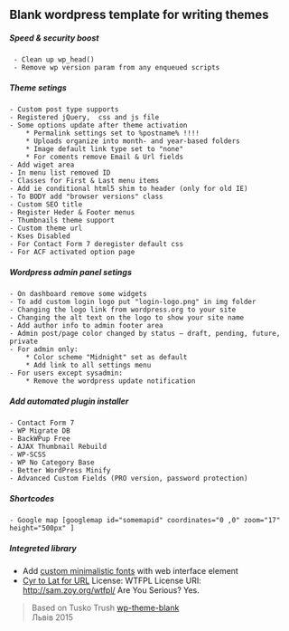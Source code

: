 ## Blank wordpress template for writing themes
##### Speed & security boost
     - Clean up wp_head()
     - Remove wp version param from any enqueued scripts
##### Theme setings
    - Custom post type supports
    - Registered jQuery,  css and js file
    - Some options update after theme activation
        * Permalink settings set to %postname% !!!!
        * Uploads organize into month- and year-based folders
        * Image default link type set to "none"
        * For coments remove Email & Url fields
    - Add wiget area
    - In menu list removed ID
    - Classes for First & Last menu items
    - Add ie conditional html5 shim to header (only for old IE)
    - To BODY add "browser versions" class
    - Custom SEO title
    - Register Heder & Footer menus
    - Thumbnails theme support
    - Custom theme url
    - Kses Disabled
    - For Contact Form 7 deregister default css
    - For ACF activated option page
##### Wordpress admin panel setings
    - On dashboard remove some widgets
    - To add custom login logo put "login-logo.png" in img folder
    - Changing the logo link from wordpress.org to your site
    - Changing the alt text on the logo to show your site name
    - Add author info to admin footer area
    - Admin post/page color changed by status – draft, pending, future, private
    - For admin only:
        * Color scheme "Midnight" set as default
        * Add link to all settings menu
    - For users except sysadmin:
        * Remove the wordpress update notification
##### Add automated plugin installer
    - Contact Form 7
    - WP Migrate DB
    - BackWPup Free
    - AJAX Thumbnail Rebuild
    - WP-SCSS
    - WP No Category Base
    - Better WordPress Minify
    - Advanced Custom Fields (PRO version, password protection)
##### Shortcodes
    - Google map [googlemap id="somemapid" coordinates="0 ,0" zoom="17" height="500px" ]
##### Integreted library
* Add <a target="_blank" href="http://vskochko.github.io/custom_icons/">custom minimalistic fonts</a>  with web interface element
* <a target="_blank" href="http://wordpress.org/plugins/cyr3lat/">Cyr to Lat for URL</a>
License: WTFPL
License URI: http://sam.zoy.org/wtfpl/
Are You Serious? Yes.
>  Based on Tusko Trush <a href="https://github.com/Tusko/wp-theme-blank">wp-theme-blank</a> <br>
>  Львів 2015
